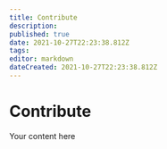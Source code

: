 ```yaml
---
title: Contribute
description: 
published: true
date: 2021-10-27T22:23:38.812Z
tags: 
editor: markdown
dateCreated: 2021-10-27T22:23:38.812Z
---
```


# Contribute
Your content here